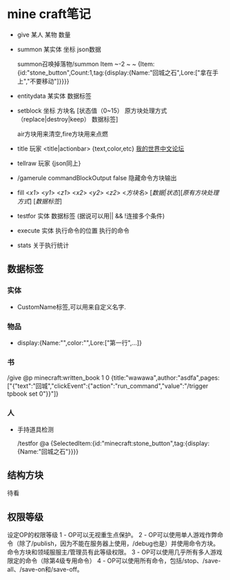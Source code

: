 # mine craft笔记

- give 某人 某物 数量

- summon 某实体 坐标 json数据

  summon召唤掉落物/summon Item ~-2 ~ ~ {Item:{id:"stone_button",Count:1,tag:{display:{Name:"回城之石",Lore:["拿在手上","不要移动"]}}}}

- entitydata 某实体 数据标签 

- setblock 坐标 方块名 [状态值（0~15） 原方块处理方式（replace|destroy|keep） 数据标签]

  air方块用来清空,fire方块用来点燃

- title 玩家 \<title|actionbar> {text,color,etc} [我的世界中文论坛](http://www.mcbbs.net/thread-470981-1-1.html)

- tellraw 玩家 {json同上}

- /gamerule commandBlockOutput false 隐藏命令方块输出

- fill <*x1*> <*y1*> <*z1*> <*x2*> <*y2*> <*z2*> <*方块名*> [*数据|状态*][*原有方块处理方式*] [*数据标签*] 

- testfor 实体 数据标签 (据说可以用|| && !连接多个条件)

- execute 实体 执行命令的位置 执行的命令

- stats 关于执行统计



## 数据标签

### 实体

- CustomName标签,可以用来自定义名字.

### 物品

- display:{Name:"",color:"",Lore:["第一行",...]}



### 书

/give @p minecraft:written_book 1 0 {title:"wawawa",author:"asdfa",pages:["{\"text\":\"回城\",\"clickEvent\":{\"action\":\"run_command\",\"value\":\"/trigger tpbook set 0\"}}"]}

### 人

- 手持道具检测

  /testfor @a {SelectedItem:{id:"minecraft:stone_button",tag:{display:{Name:"回城之石"}}}}

## 结构方块

待看

## 权限等级

设定OP的权限等级
1 - OP可以无视重生点保护。
2 - OP可以使用单人游戏作弊命令（除了/publish，因为不能在服务器上使用，/debug也是）并使用命令方块。命令方块和领域服服主/管理员有此等级权限。
3 - OP可以使用几乎所有多人游戏限定的命令（除第4级专用命令）
4 - OP可以使用所有命令，包括/stop、/save-all、/save-on和/save-off。